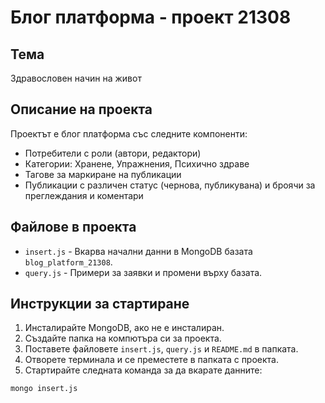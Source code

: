 # Блог платформа - проект 21308

## Тема  
Здравословен начин на живот

## Описание на проекта

Проектът е блог платформа със следните компоненти:  
- Потребители с роли (автори, редактори)  
- Категории: Хранене, Упражнения, Психично здраве  
- Тагове за маркиране на публикации  
- Публикации с различен статус (чернова, публикувана) и броячи за преглеждания и коментари  

## Файлове в проекта

- `insert.js` - Вкарва начални данни в MongoDB базата `blog_platform_21308`.  
- `query.js` - Примери за заявки и промени върху базата.

## Инструкции за стартиране

1. Инсталирайте MongoDB, ако не е инсталиран.  
2. Създайте папка на компютъра си за проекта.  
3. Поставете файловете `insert.js`, `query.js` и `README.md` в папката.  
4. Отворете терминала и се преместете в папката с проекта.  
5. Стартирайте следната команда за да вкарате данните:  
```bash
mongo insert.js
